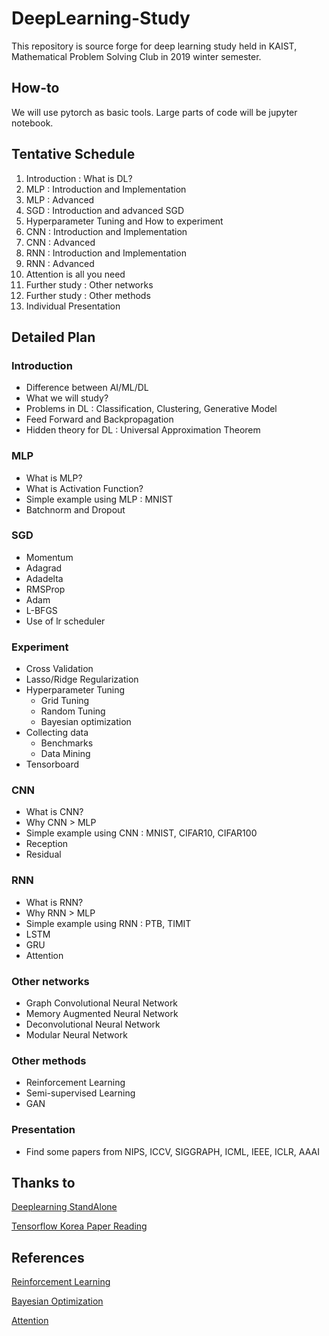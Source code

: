 # DeepLearning-Study
This repository is source forge for deep learning study held in KAIST, Mathematical Problem Solving Club in 2019 winter semester.

## How-to
We will use pytorch as basic tools. Large parts of code will be jupyter notebook. 

## Tentative Schedule
1. Introduction : What is DL?
2. MLP : Introduction and Implementation
3. MLP : Advanced
4. SGD : Introduction and advanced SGD
5. Hyperparameter Tuning and How to experiment
6. CNN : Introduction and Implementation
7. CNN : Advanced
8. RNN : Introduction and Implementation
9. RNN : Advanced
10. Attention is all you need
11. Further study : Other networks
12. Further study : Other methods
13. Individual Presentation

## Detailed Plan

### Introduction
- Difference between AI/ML/DL
- What we will study?
- Problems in DL : Classification, Clustering, Generative Model
- Feed Forward and Backpropagation
- Hidden theory for DL : Universal Approximation Theorem

### MLP
- What is MLP?
- What is Activation Function?
- Simple example using MLP : MNIST
- Batchnorm and Dropout

### SGD
- Momentum
- Adagrad
- Adadelta
- RMSProp
- Adam
- L-BFGS
- Use of lr scheduler

### Experiment
- Cross Validation
- Lasso/Ridge Regularization
- Hyperparameter Tuning
  - Grid Tuning
  - Random Tuning
  - Bayesian optimization
- Collecting data
  - Benchmarks
  - Data Mining
- Tensorboard

### CNN
- What is CNN?
- Why CNN > MLP
- Simple example using CNN : MNIST, CIFAR10, CIFAR100
- Reception
- Residual

### RNN
- What is RNN?
- Why RNN > MLP
- Simple example using RNN : PTB, TIMIT
- LSTM
- GRU
- Attention

### Other networks
- Graph Convolutional Neural Network
- Memory Augmented Neural Network
- Deconvolutional Neural Network
- Modular Neural Network

### Other methods
- Reinforcement Learning
- Semi-supervised Learning
- GAN

### Presentation
- Find some papers from NIPS, ICCV, SIGGRAPH, ICML, IEEE, ICLR, AAAI

## Thanks to
[Deeplearning StandAlone](https://github.com/heartcored98/Standalone-DeepLearning)

[Tensorflow Korea Paper Reading](https://www.youtube.com/playlist?list=PL0oFI08O71gKjGhaWctTPvvM7_cVzsAtK)
## References
[Reinforcement Learning](https://pytorch.org/tutorials/intermediate/reinforcement_q_learning.html)

[Bayesian Optimization](http://research.sualab.com/introduction/practice/2019/02/19/bayesian-optimization-overview-1.html)

[Attention](https://arxiv.org/abs/1706.03762)
